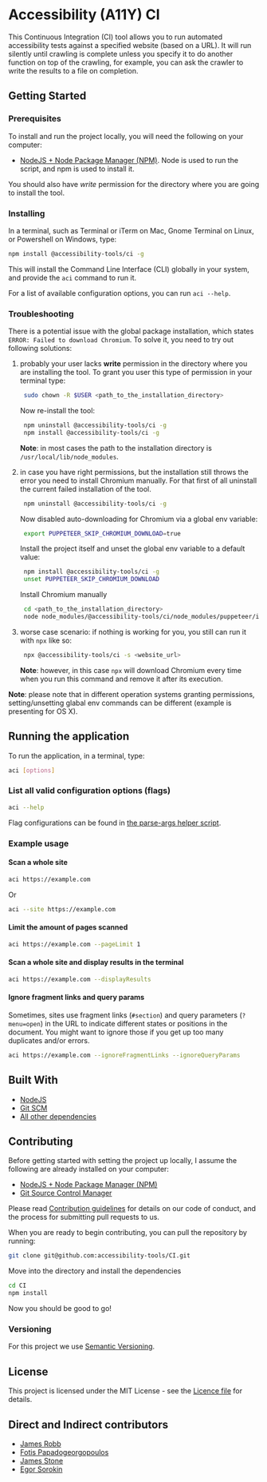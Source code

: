 # Accessibility (A11Y) CI

This Continuous Integration (CI) tool allows you to run automated accessibility tests against a specified website (based on a URL). It will run silently until crawling is complete unless you specify it to do another function on top of the crawling, for example, you can ask the crawler to write the results to a file on completion.

## Getting Started

### Prerequisites

To install and run the project locally, you will need the following on your computer:
- [NodeJS + Node Package Manager (NPM)](https://nodejs.org/). Node is used to run the script, and npm is used to install it.

You should also have *write* permission for the directory where you are going to install the tool.

### Installing

In a terminal, such as Terminal or iTerm on Mac, Gnome Terminal on Linux, or Powershell on Windows, type:

```bash
npm install @accessibility-tools/ci -g
```

This will install the Command Line Interface (CLI) globally in your system, and provide the `aci` command to run it.

For a list of available configuration options, you can run `aci --help`.

### Troubleshooting
There is a potential issue with the global package installation, which states `ERROR: Failed to download Chromium`.
To solve it, you need to try out following solutions:

1. probably your user lacks **write** permission in the directory where you are installing the tool.
    To grant you user this type of permission in your terminal type:
    ```bash
     sudo chown -R $USER <path_to_the_installation_directory>
    ```
    Now re-install the tool: 
    ```bash
     npm uninstall @accessibility-tools/ci -g
     npm install @accessibility-tools/ci -g
    ```
     
    **Note**: in most cases the path to the installation directory is `/usr/local/lib/node_modules`.
      
2. in case you have right permissions, but the installation still throws the error you need to install Chromium manually.
    For that first of all uninstall the current failed installation of the tool.  
    ```bash
     npm uninstall @accessibility-tools/ci -g
    ```
    Now disabled auto-downloading for Chromium via a global env variable: 
    ```bash
     export PUPPETEER_SKIP_CHROMIUM_DOWNLOAD=true
    ```
    Install the project itself and unset the global env variable to a default value:
    ```bash
     npm install @accessibility-tools/ci -g
     unset PUPPETEER_SKIP_CHROMIUM_DOWNLOAD
    ```
    Install Chromium manually
    ```bash
     cd <path_to_the_installation_directory>
     node node_modules/@accessibility-tools/ci/node_modules/puppeteer/install.js
    ```
3. worse case scenario: if nothing is working for you, you still can run it with `npx` like so:
    ```bash
     npx @accessibility-tools/ci -s <website_url>
    ```
    **Note**: however, in this case `npx` will download Chromium every time when you run this command and remove it after its execution.  

**Note**: please note that in different operation systems granting permissions, setting/unsetting glabal env commands can be different (example is presenting for OS X).

## Running the application

To run the application, in a terminal, type:

```bash
aci [options]
```

### List all valid configuration options (flags)

```bash
aci --help
```

Flag configurations can be found in [the parse-args helper script](./src/helpers/parse-args.js).

### Example usage

#### Scan a whole site

```bash
aci https://example.com
```

Or

```bash
aci --site https://example.com
```

#### Limit the amount of pages scanned

```bash
aci https://example.com --pageLimit 1
```

#### Scan a whole site and display results in the terminal

```bash
aci https://example.com --displayResults
```

#### Ignore fragment links and query params

Sometimes, sites use fragment links (`#section`) and query parameters (`?menu=open`) in the URL to indicate different states or positions in the document. You might want to ignore those if you get up too many duplicates and/or errors.

```bash
aci https://example.com --ignoreFragmentLinks --ignoreQueryParams
```

## Built With

- [NodeJS](https://nodejs.org/)
- [Git SCM](https://git-scm.com/)
- [All other dependencies](./package.json)

## Contributing

Before getting started with setting the project up locally, I assume the following are already installed on your computer:

- [NodeJS + Node Package Manager (NPM)](https://nodejs.org/)
- [Git Source Control Manager](https://git-scm.com/)

Please read [Contribution guidelines](./.github/contributing.md) for details on our code of conduct, and the process for submitting pull requests to us.

When you are ready to begin contributing, you can pull the repository by running:

```bash
git clone git@github.com:accessibility-tools/CI.git
```

Move into the directory and install the dependencies

```bash
cd CI
npm install
```

Now you should be good to go!

### Versioning

For this project we use [Semantic Versioning](http://semver.org/).

## License

This project is licensed under the MIT License - see the [Licence file](./LICENCE) for details.

## Direct and Indirect contributors

- [James Robb](https://jamesrobb.co.uk/)
- [Fotis Papadogeorgopoulos](https://fotis.xyz/)
- [James Stone](http://jamesstone.com/)
- [Egor Sorokin](https://egor-sorokin.github.io/website/)
